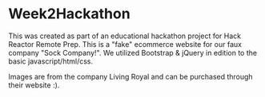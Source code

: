 # Week2Hackathon
This was created as part of an educational hackathon project for Hack Reactor Remote Prep. This is a "fake" ecommerce website for our faux company "Sock Company!". We utilized Bootstrap & jQuery in edition to the basic javascript/html/css. 

Images are from the company Living Royal and can be purchased through their website :).
